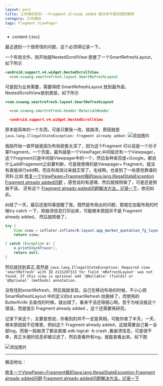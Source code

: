```yaml
---
layout: post
title: 工作填坑系列---Fragment already added 或许并不是你想的那样
category: 工作填坑
tags: Fragment ViewPager
---
```

* content
{:toc}

最近遇到一个很奇怪的问题，这个必须得记录一下。

一个布局文件，刚开始是NestedScrollView 嵌套了一个SmartRefreshLayout，如下所示

```xml
<android.support.v4.widget.NestedScrollView
  <com.scwang.smartrefresh.layout.SmartRefreshLayout

```
可是因为业务需要，需要得把 SmartRefreshLayout 放到最外层，NestedScrollView放到里层，如下所示

```xml
<com.scwang.smartrefresh.layout.SmartRefreshLayout

  <com.scwang.smartrefresh.header.MaterialHeader

  <android.support.v4.widget.NestedScrollView

```
原本挺简单的一个东西，可是只要我一改，就崩溃，原因就是 `java.lang.IllegalStateException: Fragment already added:`
![添加图片](https://github.com/hoyouly/BlogResource/raw/master/imges/fragment_alread_add.png)

我刚开始一直怀疑是因为布局嵌套太深了，因为这个Fragment 可以说是一个孙子辈Fragment。一个页面，最外层是一个ViewPager,中间层还有一个Viewpager，这个Fragment只是中间层Viewpager中的一个，然后各种查百度+Google，都说什么addFragement之前要判断，可是我使用的是Viewpager+ Fragment，就没有直接进行add啊，而且布局改过来就正常了。毛线啊。也查到了一些感觉靠谱的资料.比如 [修复一个ViewPager+Fragment报的java.lang.IllegalStateException Fragment already added问题](https://blog.csdn.net/newone_helloworld/article/details/88537285)  ，感觉说的有道理，然后就按照做了，可是还是照崩不误。
还有这个 [Fragment already added问题解决方法，记录一下](https://www.jianshu.com/p/3c88629070bd)，依旧如此。

纠结了一天，最后还是同事提醒了我，既然是布局出的问题，那就在加载布局的时候try catch 一下，把崩溃信息打印出来，可能根本原因并不是 Fragment already added。
然后就照做了，

```java
try {
    View view = inflater.inflate(R.layout.app_market_quotation_fg_layout, container, false);
    return view;

} catch (Exception e) {
    e.printStackTrace();
    return null;
}
```

然后就找到真正,竟然是 `java.lang.IllegalStateException: Required view 'smartRefresh' with ID 2131297313 for field 'mRefreshLayout' was not found. If this view is optional add '@Nullable' (fields) or '@Optional' (methods) annotation.`

没有找到smartRefresh，然后我就发现，自己在移动布局的时候，不小心把SmartRefreshLayout 中的定义的id smartRefresh 给删掉了，而使用的ButterKnife 去查找的时候，就出错了。看来干活还得细心啊。至于为啥没报这个错误，而是提示 Fragment already added ，这个还需要再研究。

记录下来这个，主要是想说，你看到的并不一定是真相，可能你查了半天，一天，根本原因就不在哪里，例如这个 Fragment already added，这就需要自己看一全部log，而我一般崩溃了都会直接 adb logcat -b crash ,看崩溃信息，可是很不幸，真正关键的信息却被过滤了，然后查看所有log，就能查看出来。如下图

![添加图片](https://github.com/hoyouly/BlogResource/raw/master/imges/fragment_not_found.png)


---
搬运地址：

[修复一个ViewPager+Fragment报的java.lang.IllegalStateException Fragment already added问题](https://blog.csdn.net/newone_helloworld/article/details/88537285)
[Fragment already added问题解决方法，记录一下](https://www.jianshu.com/p/3c88629070bd)
